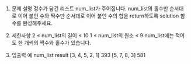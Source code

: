 1. 문제 설명
   정수가 담긴 리스트 num_list가 주어집니다. num_list의 홀수만 순서대로 이어 붙인 수와 짝수만 순서대로 이어 붙인 수의 합을 return하도록 solution 함수를 완성해주세요.

2. 제한사항
   2 ≤ num_list의 길이 ≤ 10
   1 ≤ num_list의 원소 ≤ 9
   num_list에는 적어도 한 개씩의 짝수와 홀수가 있습니다.

3. 입출력 예
   num_list result
   [3, 4, 5, 2, 1] 393
   [5, 7, 8, 3] 581
